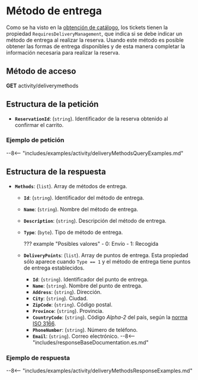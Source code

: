 # Método de entrega

Como se ha visto en la [obtención de catálogo](catalog.md), los tickets tienen la propiedad `RequiresDeliveryManagement`, que indica si se debe indicar un método de entrega al realizar la reserva. Usando este método es posible obtener las formas de entrega disponibles y de esta manera completar la información necesaria para realizar la reserva.

## Método de acceso

**GET** activity/deliverymethods

## Estructura de la petición

- **`ReservationId`**: (``string``). Identificador de la reserva obtenido al confirmar el carrito.

### Ejemplo de petición

--8<-- "includes/examples/activity/deliveryMethodsQueryExamples.md"

## Estructura de la respuesta

- **`Methods`**: (``list``). Array de métodos de entrega.
    - **`Id`**: (``string``). Identificador del método de entrega.
    - **`Name`**: (``string``). Nombre del método de entrega.
    - **`Description`**: (``string``). Descripción del método de entrega.
    - **`Type`**: (``byte``). Tipo de método de entrega.

        ??? example "Posibles valores"
            - 0: Envío
            - 1: Recogida

    - **`DeliveryPoints`**: (``list``). Array de puntos de entrega. Esta propiedad sólo aparece cuando `Type == 1` y el método de entrega tiene puntos de entrega establecidos.
        - **`Id`**: (``string``). Identificador del punto de entrega.
        - **`Name`**: (``string``). Nombre del punto de entrega.
        - **`Address`**: (``string``). Dirección.
        - **`City`**: (``string``). Ciudad.
        - **`ZipCode`**: (``string``). Código postal.
        - **`Province`**: (``string``). Provincia.
        - **`CountryCode`**: (``string``). Código *Alpha-2* del país, según la [norma ISO 3166](https://www.iban.com/country-codes).
        - **`PhoneNumber`**: (``string``). Número de teléfono.
        - **`Email`**: (``string``). Correo electrónico.
--8<-- "includes/responseBaseDocumentation.es.md"

### Ejemplo de respuesta

--8<-- "includes/examples/activity/deliveryMethodsResponseExamples.md"
